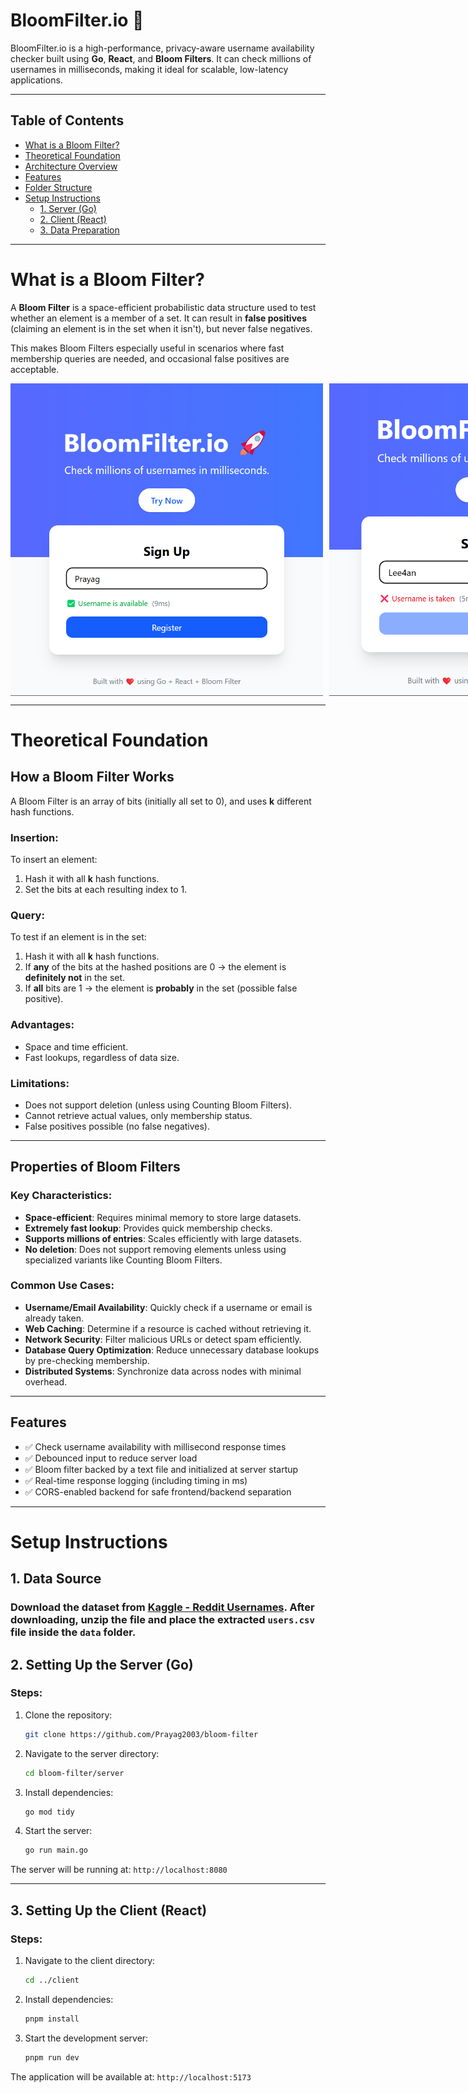 # BloomFilter.io 🚀

BloomFilter.io is a high-performance, privacy-aware username availability checker built using **Go**, **React**, and **Bloom Filters**. It can check millions of usernames in milliseconds, making it ideal for scalable, low-latency applications.

---

## Table of Contents
- [What is a Bloom Filter?](#what-is-a-bloom-filter)
- [Theoretical Foundation](#theoretical-foundation)
- [Architecture Overview](#architecture-overview)
- [Features](#features)
- [Folder Structure](#folder-structure)
- [Setup Instructions](#setup-instructions)
  - [1. Server (Go)](#1-setting-up-the-server-go)
  - [2. Client (React)](#2-setting-up-the-client-react)
  - [3. Data Preparation](#3-data-preparation)

---

# What is a Bloom Filter?

A **Bloom Filter** is a space-efficient probabilistic data structure used to test whether an element is a member of a set. It can result in **false positives** (claiming an element is in the set when it isn't), but never false negatives.

This makes Bloom Filters especially useful in scenarios where fast membership queries are needed, and occasional false positives are acceptable.

<div style="display: flex; justify-content: space-between;">
    <img src="assets/success.png" alt="alt text" width="500" height="500" style="margin-right: 10px;">
    <img src="assets/failure.png" alt="alt text" width="500" height="500">
</div>

---

# Theoretical Foundation

## How a Bloom Filter Works
A Bloom Filter is an array of bits (initially all set to 0), and uses **k** different hash functions.

### Insertion:
To insert an element:
1. Hash it with all **k** hash functions.
2. Set the bits at each resulting index to 1.

### Query:
To test if an element is in the set:
1. Hash it with all **k** hash functions.
2. If **any** of the bits at the hashed positions are 0 → the element is **definitely not** in the set.
3. If **all** bits are 1 → the element is **probably** in the set (possible false positive).


### Advantages:
- Space and time efficient.
- Fast lookups, regardless of data size.

### Limitations:
- Does not support deletion (unless using Counting Bloom Filters).
- Cannot retrieve actual values, only membership status.
- False positives possible (no false negatives).

---

## Properties of Bloom Filters

### Key Characteristics:
- **Space-efficient**: Requires minimal memory to store large datasets.
- **Extremely fast lookup**: Provides quick membership checks.
- **Supports millions of entries**: Scales efficiently with large datasets.
- **No deletion**: Does not support removing elements unless using specialized variants like Counting Bloom Filters.

### Common Use Cases:
- **Username/Email Availability**: Quickly check if a username or email is already taken.
- **Web Caching**: Determine if a resource is cached without retrieving it.
- **Network Security**: Filter malicious URLs or detect spam efficiently.
- **Database Query Optimization**: Reduce unnecessary database lookups by pre-checking membership.
- **Distributed Systems**: Synchronize data across nodes with minimal overhead.

---

## Features

- ✅ Check username availability with millisecond response times
- ✅ Debounced input to reduce server load
- ✅ Bloom filter backed by a text file and initialized at server startup
- ✅ Real-time response logging (including timing in ms)
- ✅ CORS-enabled backend for safe frontend/backend separation

---

# Setup Instructions

## 1. Data Source
### **Download the dataset from [**Kaggle - Reddit Usernames**](https://www.kaggle.com/datasets/colinmorris/reddit-usernames?resource=download). After downloading, unzip the file and place the extracted `users.csv` file inside the `data` folder.**

## 2. Setting Up the Server (Go)

### Steps:
1. Clone the repository:
    ```bash
    git clone https://github.com/Prayag2003/bloom-filter
    ```
2. Navigate to the server directory:
    ```bash
    cd bloom-filter/server
    ```
3. Install dependencies:
    ```bash
    go mod tidy
    ```
4. Start the server:
    ```bash
    go run main.go
    ```

The server will be running at: `http://localhost:8080`

---

## 3. Setting Up the Client (React)

### Steps:
1. Navigate to the client directory:
    ```bash
    cd ../client
    ```
2. Install dependencies:
    ```bash
    pnpm install
    ```
3. Start the development server:
    ```bash
    pnpm run dev
    ```

The application will be available at: `http://localhost:5173`

